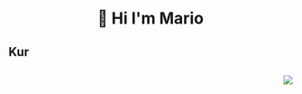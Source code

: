 <h1 align="center">👋 Hi I'm Mario</h1>
<div>
<div align="left">
  <h2>Kur</h2>
  <h2></h2>
  <h2></h2>
  <h2></h2>
  <h2></h2>
</div>  
<div align="right">
  <img src="https://media.giphy.com/media/5Su8umfuyg3PQMiJ9l/giphy.gif"/>
</div>
</div>
